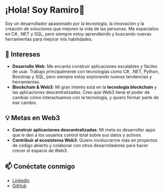 # ¡Hola! Soy Ramiro👋

Soy un desarrollador apasionado por la tecnología, la innovación y la creación de soluciones que mejoren la vida de las personas. Me especializo en C#, .NET y SQL, pero siempre estoy aprendiendo y buscando nuevas herramientas para mejorar mis habilidades.

## 🚀 Intereses

- **Desarrollo Web**: Me encanta construir aplicaciones escalables y fáciles de usar. Trabajo principalmente con tecnologías como C#, .NET, Python, Boostrap y SQL, pero siempre estoy explorando nuevas tendencias y herramientas.
- **Blockchain & Web3**: Mi gran interés está en la **tecnología blockchain** y las aplicaciones descentralizadas. Creo que Web3 tiene el poder de cambiar cómo interactuamos con la tecnología, y quiero formar parte de ese cambio.

## 💡 Metas en Web3

- **Construir aplicaciones descentralizadas**: Mi meta es desarrollar apps que le den a los usuarios control total sobre sus datos y activos.
- **Contribuir al ecosistema Web3**: Quiero involucrarme más en proyectos de código abierto y colaborar con otros desarrolladores para hacer crecer el espacio de Web3.

## 📫 Conéctate conmigo

- [LinkedIn](https://www.linkedin.com/in/ramiroluppi/)
- [GitHub](https://github.com/RamLuppi)
